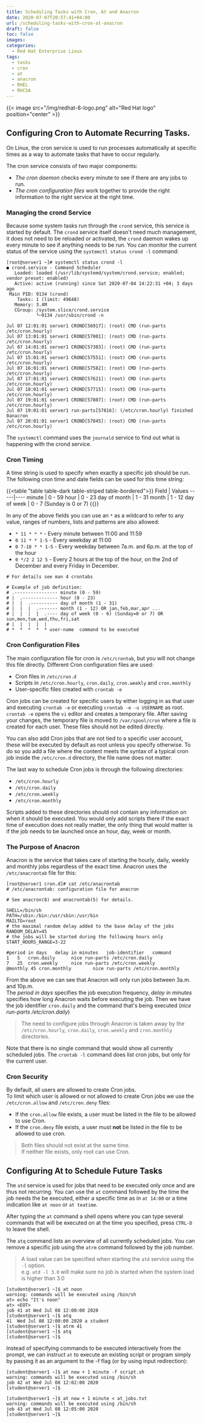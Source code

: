 ```yaml
---
title: Scheduling Tasks with Cron, At and Anacron
date: 2020-07-07T20:57:41+04:00
url: /scheduling-tasks-with-cron-at-anacron
draft: false
toc: false
images:
categories:
  - Red Hat Enterprise Linux
tags:
  - tasks
  - cron
  - at
  - anacron
  - RHEL
  - RHCSA
---
```



{{< image src="/img/redhat-8-logo.png" alt="Red Hat logo" position="center" >}}

## Configuring Cron to Automate Recurring Tasks.

On Linux, the cron service is used to run processes automatically at specific times as a way to automate tasks that have to occur regularly.

The cron service consists of two major components:
* _The cron daemon_ checks every minute to see if there are any jobs to run.  
* _The cron configuration files_ work together to provide the right information to the right service at the right time.

### Managing the crond Service

Because some system tasks run through the `crond` service, this service is started  by default. The `crond` service itself doesn't need much management, it does not need to be reloaded or activated, the `crond` daemon wakes up every minute to see if anything needs to be run. You can monitor the current status of the service using the `systemctl status crond -l` command:

```
[root@server1 ~]# systemctl status crond -l
● crond.service - Command Scheduler
   Loaded: loaded (/usr/lib/systemd/system/crond.service; enabled; vendor preset: enabled)
   Active: active (running) since Sat 2020-07-04 14:22:31 +04; 3 days ago
 Main PID: 9134 (crond)
    Tasks: 1 (limit: 49648)
   Memory: 3.4M
   CGroup: /system.slice/crond.service
           └─9134 /usr/sbin/crond -n

Jul 07 12:01:01 server1 CROND[56917]: (root) CMD (run-parts /etc/cron.hourly)
Jul 07 13:01:01 server1 CROND[57001]: (root) CMD (run-parts /etc/cron.hourly)
Jul 07 14:01:01 server1 CROND[57303]: (root) CMD (run-parts /etc/cron.hourly)
Jul 07 15:01:01 server1 CROND[57551]: (root) CMD (run-parts /etc/cron.hourly)
Jul 07 16:01:01 server1 CROND[57582]: (root) CMD (run-parts /etc/cron.hourly)
Jul 07 17:01:01 server1 CROND[57621]: (root) CMD (run-parts /etc/cron.hourly)
Jul 07 18:01:01 server1 CROND[57715]: (root) CMD (run-parts /etc/cron.hourly)
Jul 07 19:01:01 server1 CROND[57807]: (root) CMD (run-parts /etc/cron.hourly)
Jul 07 19:01:01 server1 run-parts[57816]: (/etc/cron.hourly) finished 0anacron
Jul 07 20:01:01 server1 CROND[57845]: (root) CMD (run-parts /etc/cron.hourly)

```

The `systemctl` command uses the `journald` service to find out what is happening with the crond service.



### Cron Timing

A time string is used to specify when exactly a specific job should be run.
The following cron time and date fields can be used for this time string:

{{<table "table table-dark table-striped table-bordered">}}
Field | Values
-----|----
minute  | 0 - 59
hour |  0 - 23
day of month | 1 - 31
month | 1 - 12
day of week | 0 - 7 (Sunday is 0 or 7)
{{</table>}}

In any of the above fields you can use an `*` as a wildcard to refer to any value, ranges of numbers, lists and patterns are also allowed:
* `* 11 * * *` - Every minute between 11:00 and 11:59
* `0 11 * * 1-5` - Every weekday at 11:00
* `0 7-18 * * 1-5` - Every weekday between 7a.m. and 6p.m. at the top of the hour
* `0 */2 2 12 5` - Every 2 hours at the top of the hour, on the 2nd of December and every Friday in December.

```
# For details see man 4 crontabs

# Example of job definition:
# .---------------- minute (0 - 59)
# |  .------------- hour (0 - 23)
# |  |  .---------- day of month (1 - 31)
# |  |  |  .------- month (1 - 12) OR jan,feb,mar,apr ...
# |  |  |  |  .---- day of week (0 - 6) (Sunday=0 or 7) OR sun,mon,tue,wed,thu,fri,sat
# |  |  |  |  |
# *  *  *  *  * user-name  command to be executed
```


### Cron Configuration Files

The main configuration file for cron is `/etc/crontab`, but you will not change this file directly. Different Cron configuration files are used: 
* Cron files in `/etc/cron.d`
* Scripts in `/etc/cron.hourly`, `cron.daily`, `cron.weekly` and `cron.monthly`
* User-specific files created with `crontab -e`


Cron jobs can be created for specific users by either logging in as that user and executing `crontab -e` or executing `crontab -e -u USERNAME` as root.
`crontab -e` opens the `vi` editor and creates a temporary file. After saving your changes, the temporary file is moved to `/var/spool/cron` where a file is created for each user. These files should not be edited directly.

You can also add Cron jobs that are not tied to a specific user account, these will be executed by default as root unless you specify otherwise.
To do so you add a file where the content meets the syntax of a typical cron job inside the `/etc/cron.d` directory, the file name does not matter.

The last way to schedule Cron jobs is through the following directories:
* `/etc/cron.hourly`
* `/etc/cron.daily`
* `/etc/cron.weekly`
* `/etc/cron.monthly`

Scripts added to these directories should not contain any information on when it should be executed. You would only add scripts there if the exact time of execution does not really matter, the only thing that would matter is if the job needs to be launched once an hour, day, week or month. 


### The Purpose of Anacron

Anacron is the service that takes care of starting the hourly, daily, weekly and monthly jobs regardless of the exact time.
Anacron uses the `/etc/anacrontab` file for this:

```
[root@server1 cron.d]# cat /etc/anacrontab 
# /etc/anacrontab: configuration file for anacron

# See anacron(8) and anacrontab(5) for details.

SHELL=/bin/sh
PATH=/sbin:/bin:/usr/sbin:/usr/bin
MAILTO=root
# the maximal random delay added to the base delay of the jobs
RANDOM_DELAY=45
# the jobs will be started during the following hours only
START_HOURS_RANGE=3-22

#period in days   delay in minutes   job-identifier   command
1	5	cron.daily		nice run-parts /etc/cron.daily
7	25	cron.weekly		nice run-parts /etc/cron.weekly
@monthly 45	cron.monthly		nice run-parts /etc/cron.monthly
```

From the above we can see that Anacron will only run jobs between 3a.m. and 10p.m.  
The _period in days_ specifies the job execution frequency, _delay in minutes_ specifies how long Anacron waits before executing the job. Then we have the job identifier `cron.daily` and the command that's being executed (_nice run-parts /etc/cron.daily_)

> The need to configure jobs through Anacron is taken away by the `/etc/cron.hourly`, `cron.daily`, `cron.weekly` and `cron.monthly` directories.

Note that there is no single command that would show all currently scheduled jobs. The `crontab -l` command does list cron jobs, but only for the current user.


### Cron Security

By default, all users are allowed to create Cron jobs.  
To limit which user is allowed or not allowed to create Cron jobs we use the `/etc/cron.allow` and `/etc/cron.deny` files:

* If the `cron.allow` file exists, a user must be listed in the file to be allowed to use Cron.  
* If the `cron.deny` file exists, a user must **not** be listed in the file to be allowed to use cron.

> Both files should not exist at the same time.  
> If neither file exists, only root can use Cron.



## Configuring At to Schedule Future Tasks

The `atd` service is used for jobs that need to be executed only once and are thus not recurring.
You can use the `at` command followed by the time the job needs the be executed, either a specific time as in `at 14:00` or a time indication like `at noon` or `at teatime`. 

After typing the `at` command a shell opens where you can type several commands that will be executed on at the time you specified, press `CTRL-D` to leave the shell.

The `atq` command lists an overview of all currently scheduled jobs. You can remove a specific job using the `atrm` command followed by the job number.

> A load value can be specified when starting the `atd` service using the `-l` option.  
e.g. `atd -l 3.0` will make sure no job is started when the system load is higher than 3.0


```
[student@server1 ~]$ at noon
warning: commands will be executed using /bin/sh
at> echo "It's noon"
at> <EOT>
job 41 at Wed Jul 08 12:00:00 2020
[student@server1 ~]$ atq
41	Wed Jul 08 12:00:00 2020 a student
[student@server1 ~]$ atrm 41
[student@server1 ~]$ atq
[student@server1 ~]$ 

```

Instead of specifying commands to be executed interactively from the prompt, we can instruct `at` to execute an existing script or program simply by passing it as an argument to the -f flag (or by using input redirection):

```
[student@server1 ~]$ at now + 1 minute -f script.sh
warning: commands will be executed using /bin/sh
job 42 at Wed Jul 08 12:02:00 2020
[student@server1 ~]$ 

[student@server1 ~]$ at now + 1 minute < at_jobs.txt
warning: commands will be executed using /bin/sh
job 43 at Wed Jul 08 12:05:00 2020
[student@server1 ~]$ 
```